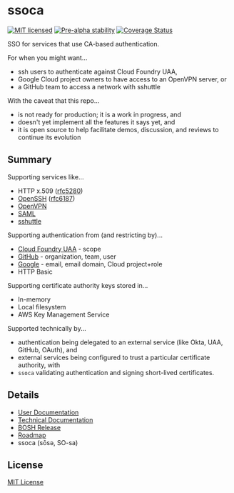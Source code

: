 # ssoca

[![MIT licensed](https://img.shields.io/badge/license-MIT-blue.svg)](LICENSE)
[![Pre-alpha stability](https://img.shields.io/badge/stability-pre--alpha-red.svg)](#development)
[![Coverage Status](https://coveralls.io/repos/github/dpb587/ssoca/badge.svg?branch=master)](https://coveralls.io/github/dpb587/ssoca)

SSO for services that use CA-based authentication.

For when you might want...

 * ssh users to authenticate against Cloud Foundry UAA,
 * Google Cloud project owners to have access to an OpenVPN server, or
 * a GitHub team to access a network with sshuttle

With the caveat that this repo...

 * is not ready for production; it is a work in progress, and
 * doesn't yet implement all the features it says yet, and
 * it is open source to help facilitate demos, discussion, and reviews to continue its evolution


## Summary

Supporting services like...

 * HTTP x.509 ([rfc5280](https://tools.ietf.org/html/rfc5280))
 * [OpenSSH](https://www.openssh.com/) ([rfc6187](https://tools.ietf.org/html/rfc6187))
 * [OpenVPN](https://openvpn.net/)
 * [SAML](https://wiki.oasis-open.org/security/FrontPage)
 * [sshuttle](https://github.com/apenwarr/sshuttle)

Supporting authentication from (and restricting by)...

 * [Cloud Foundry UAA](https://github.com/cloudfoundry/uaa) - scope
 * [GitHub](https://github.com/) - organization, team, user
 * [Google](https://www.google.com/) - email, email domain, Cloud project+role
 * HTTP Basic

Supporting certificate authority keys stored in...

 * In-memory
 * Local filesystem
 * AWS Key Management Service

Supported technically by...

 * authentication being delegated to an external service (like Okta, UAA, GitHub, OAuth), and
 * external services being configured to trust a particular certificate authority, with
 * `ssoca` validating authentication and signing short-lived certificates.


## Details

 * [User Documentation](docs)
 * [Technical Documentation](https://godoc.org/github.com/dpb587/ssoca)
 * [BOSH Release](https://github.com/dpb587/ssoca-bosh-release)
 * [Roadmap](https://trello.com/b/LEu5Crqw/ssoca)
 * ssoca (s&#x014D;s&#x0259;, SO-sa)


## License

[MIT License](LICENSE)
